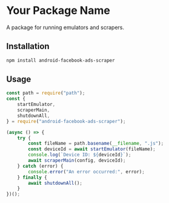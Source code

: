 # Your Package Name

A package for running emulators and scrapers.

## Installation

```bash
npm install android-facebook-ads-scraper
```

## Usage

```javascript
const path = require("path");
const {
	startEmulator,
	scraperMain,
	shutdownAll,
} = require("android-facebook-ads-scraper");

(async () => {
	try {
		const fileName = path.basename(__filename, ".js");
		const deviceId = await startEmulator(fileName);
		console.log(`Device ID: ${deviceId}`);
		await scraperMain(config, deviceId);
	} catch (error) {
		console.error("An error occurred:", error);
	} finally {
		await shutdownAll();
	}
})();
```

